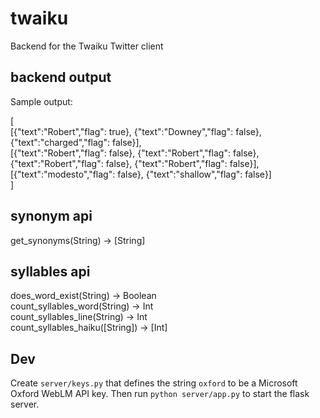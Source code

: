 # twaiku
Backend for the Twaiku Twitter client

## backend output
Sample output:

[  
    [{"text":"Robert","flag": true}, {"text":"Downey","flag": false}, {"text":"charged","flag": false}],  
    [{"text":"Robert","flag": false}, {"text":"Robert","flag": false}, {"text":"Robert","flag": false}, {"text":"Robert","flag": false}],  
    [{"text":"modesto","flag": false}, {"text":"shallow","flag": false}]  
]  

## synonym api
get_synonyms(String) -> [String]      

## syllables api
does_word_exist(String) -> Boolean  
count_syllables_word(String) -> Int  
count_syllables_line(String) -> Int    
count_syllables_haiku([String]) -> [Int]    

## Dev
Create ```server/keys.py``` that defines the string ```oxford``` to be a Microsoft Oxford WebLM API key. Then run ```python server/app.py``` to start the flask server.
